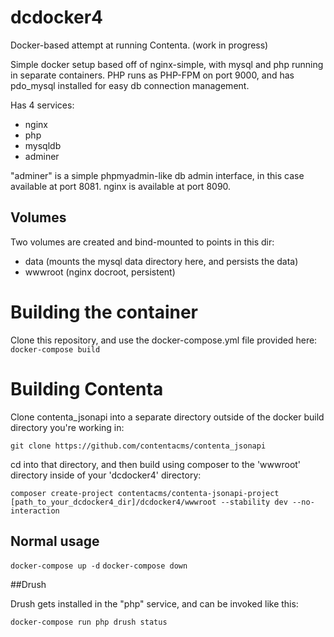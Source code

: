 # dcdocker4
Docker-based attempt at running Contenta. (work in progress)

Simple docker setup based off of nginx-simple, with mysql and php running in separate containers. PHP runs as PHP-FPM on port 9000, and has pdo_mysql installed for easy db connection management.

Has 4 services:

- nginx
- php
- mysqldb
- adminer

"adminer" is a simple phpmyadmin-like db admin interface, in this case available at port 8081.
nginx is available at port 8090.

## Volumes
Two volumes are created and bind-mounted to points in this dir:

- data (mounts the mysql data directory here, and persists the data)
- wwwroot (nginx docroot, persistent)

# Building the container

Clone this repository, and use the docker-compose.yml file provided here: `docker-compose build`

# Building Contenta

Clone contenta_jsonapi into a separate directory outside of the docker build directory you're working in:

`git clone https://github.com/contentacms/contenta_jsonapi`

cd into that directory, and then build using composer to the 'wwwroot' directory inside of your 'dcdocker4' directory:

`composer create-project contentacms/contenta-jsonapi-project [path_to_your_dcdocker4_dir]/dcdocker4/wwwroot --stability dev --no-interaction`

## Normal usage

  `docker-compose up -d`
  `docker-compose down`

##Drush

Drush gets installed in the "php" service, and can be invoked like this:

`docker-compose run php drush status`

